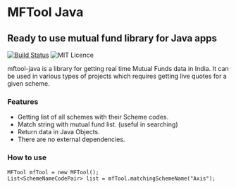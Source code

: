 # MFTool Java
## Ready to use mutual fund library for Java apps

[![Build Status](https://travis-ci.com/ankitwasankar/mftool-java.svg?branch=master)](https://travis-ci.com/github/ankitwasankar/mftool-java/builds)
![MIT Licence](https://camo.githubusercontent.com/8298ac0a88a52618cd97ba4cba6f34f63dd224a22031f283b0fec41a892c82cf/68747470733a2f2f696d672e736869656c64732e696f2f707970692f6c2f73656c656e69756d2d776972652e737667)

mftool-java is a library for getting real time Mutual Funds data in India. 
It can be used in various types of projects which requires getting live quotes for a given scheme.


### Features
- Getting list of all schemes with their Scheme codes.
- Match string with mutual fund list. (useful in searching)
- Return data in Java Objects.
- There are no external dependencies.

### How to use
```
MFTool mfTool = new MFTool();
List<SchemeNameCodePair> list = mfTool.matchingSchemeName("Axis");
```